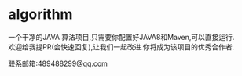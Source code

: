 # algorithm
一个干净的JAVA 算法项目,只需要你配置好JAVA8和Maven,可以直接运行.<br>
欢迎给我提PR(会快速回复),让我们一起改进.你将成为该项目的优秀合作者.

联系邮箱:489488299@qq.com
